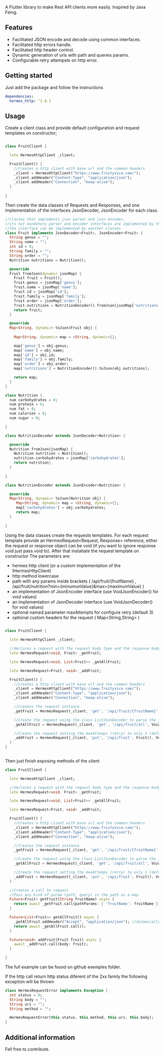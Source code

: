 <!-- 
This README describes the package. If you publish this package to pub.dev,
this README's contents appear on the landing page for your package.

For information about how to write a good package README, see the guide for
[writing package pages](https://dart.dev/guides/libraries/writing-package-pages). 

For general information about developing packages, see the Dart guide for
[creating packages](https://dart.dev/guides/libraries/create-library-packages)
and the Flutter guide for
[developing packages and plugins](https://flutter.dev/developing-packages). 
-->

A Flutter library to make Rest API clients more easily. Inspired by Java Feing.

## Features

 - Facilitated JSON encode and decode using common interfaces.
 - Facilitated http errors handle.
 - Facilitated http header control.
 - Dynamic generation of urls with path and queries params.
 - Configurable retry attempsts on http error.

## Getting started
Just add the package and follow the instructions
```yaml
dependencies:
  hermes_http: ^1.0.1
```

## Usage

Create a client class and provide default configuration and request templates on constructor;

```dart

class FruitClient {

  late HermesHttpClient _client;

  FruitClient() {
    //Creates a http client with base url and the common headers
    _client = HermesHttpClient("https://www.fruityvice.com/");
    _client.addHeader("Content-Type", "application/json");
    _client.addHeader("Connection", "keep-alive");
  }
  
}
```

Then create the data classes of Requests and Responses, and one implementation of the interfaces JsonDecoder<Response>, JsonEncoder<Request> for each class.
```dart
//classes that implements json parser and json encoder, 
//its not mandatory parser and encoder interfaces are implemented by the data class itself. 
//the interface can be implemented by another classes
class Fruit implements JsonDecoder<Fruit>, JsonEncoder<Fruit> {
  String genus = "";
  String name = "";
  int id = 0;
  String family = "";
  String order = "";
  Nutrition nutritions = Nutrition();

  @override
  Fruit fromJson(dynamic jsonMap) {
    Fruit fruit = Fruit();
    fruit.genus = jsonMap['genus'];
    fruit.name = jsonMap['name'];
    fruit.id = jsonMap['id'];
    fruit.family = jsonMap['family'];
    fruit.order = jsonMap['order'];
    fruit.nutritions = NutritionDecoder().fromJson(jsonMap['nutritions']);
    return fruit;
  }

  @override
  Map<String, dynamic> toJson(Fruit obj) {
    
    Map<String, dynamic> map = <String, dynamic>{};

    map['genus'] = obj.genus;
    map['name'] = obj.name;
    map['id'] = obj.id;
    map['family'] = obj.family;
    map['order'] = obj.order;
    map['nutritions'] = NutritionEncoder().toJson(obj.nutritions);

    return map;
  }
}

class Nutrition {
  num carbohydrates = 0;
  num protein = 0;
  num fat = 0;
  num calories = 0;
  num sugar = 0;

}

class NutritionDecoder extends JsonDecoder<Nutrition> {

  @override
  Nutrition fromJson(jsonMap) {
    Nutrition nutrition = Nutrition();
    nutrition.carbohydrates = jsonMap['carbohydrates'];
    return nutrition;
  }
  
}

class NutritionEncoder extends JsonEncoder<Nutrition> {

  @override
  Map<String, dynamic> toJson(Nutrition obj) {
     Map<String, dynamic> map = <String, dynamic>{};
     map['carbohydrates'] = obj.carbohydrates;
     return map;
  }
  
}
```

Using the data classes create the requests templates. 
For each request template provide an HermesRequest<Request, Response> reference, either the request or response object can be void (if you want to ignore response void just pass void to).
After that instatiate the request template on constructor 
The parameters are:
   - hermes http client (or a custom implementation of the IHermesHttpClient)
   - http method lowercase
   - path with any params inside brackets ( /api/fruit/{fruitName} , /api/fruit/nutrition?min={minumunValue}&max={maximumValue} )
   - an implementation of JsonEncoder<Request> interface (use VoidJsonEncoder() for void values)
   - an implementation of JsonDecoder<Response> interface (use VoidJsonDecoder() for void values)
   - optional named parameter maxAttempts for configure retry (default 3)
   - optional custom headers for the request ( Map<String,String> )
  
```dart
  
class FruitClient {

  late HermesHttpClient _client;

  //declares a request with the request body type and the response body type
  late HermesRequest<void, Fruit> _getFruit;

  late HermesRequest<void, List<Fruit>> _getAllFruit;

  late HermesRequest<Fruit, void> _addFruit;

  FruitClient() {
    //Creates a http client with base url and the common headers
    _client = HermesHttpClient("https://www.fruityvice.com/");
    _client.addHeader("Content-Type", "application/json");
    _client.addHeader("Connection", "keep-alive");

    //Creates the request instance
    _getFruit = HermesRequest(_client, 'get', '/api/fruit/{fruitName}', VoidJsonEncoder(), Fruit());

    //Create the request using the class ListJsonDecoder to parse the json list
    _getAllFruit = HermesRequest(_client, 'get', '/api/fruit/all', VoidJsonEncoder(), ListJsonDecoder<Fruit>(Fruit()));

    //Create the request setting the maxAttemps (retry) to only 1 (defaults 3)
    _addFruit = HermesRequest(_client, 'put', '/api/fruit', Fruit(), VoidJsonDecoder(), maxAttempts: 1);
  }
}
  
```
  
Then just finish exposing methods of the client
```dart
class FruitClient {

  late HermesHttpClient _client;

  //declares a request with the request body type and the response body type
  late HermesRequest<void, Fruit> _getFruit;

  late HermesRequest<void, List<Fruit>> _getAllFruit;

  late HermesRequest<Fruit, void> _addFruit;

  FruitClient() {
    //Creates a http client with base url and the common headers
    _client = HermesHttpClient("https://www.fruityvice.com/");
    _client.addHeader("Content-Type", "application/json");
    _client.addHeader("Connection", "keep-alive");

    //Creates the request instance
    _getFruit = HermesRequest(_client, 'get', '/api/fruit/{fruitName}', VoidJsonEncoder(), Fruit());

    //Create the request using the class ListJsonDecoder to parse the json list
    _getAllFruit = HermesRequest(_client, 'get', '/api/fruit/all', VoidJsonEncoder(), ListJsonDecoder<Fruit>(Fruit()));

    //Create the request setting the maxAttemps (retry) to only 1 (defaults 3)
    _addFruit = HermesRequest(_client, 'put', '/api/fruit', Fruit(), VoidJsonDecoder(), maxAttempts: 1);
  }

  //Creates a call to request
  //Pass any kind of param (path, query) in the path as a map 
  Future<Fruit> getFruit(String fruitName) async {
    return await _getFruit.call(pathParams: { 'fruitName': fruitName });
  }

  Future<List<Fruit>> getAllFruit() async {
    _getAllFruit.addHeader("Accept", "application/json"); //dinamically set a header to the request
    return await _getAllFruit.call();
  }

  Future<void> addFruit(Fruit fruit) async {
    await _addFruit.call(body: fruit);
  }

}
```
  
The full example can be found on github exemples folder.
  
If the http call return http status diferent of the 2xx family the following exception will be thrown
  
```dart
class HermesRequestError implements Exception {
  int status = 0;
  String body = "";
  String uri = "";
  String method = "";

  HermesRequestError(this.status, this.method, this.uri, this.body);
}
```

## Additional information

Fell free to contribute.
